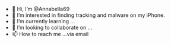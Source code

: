 - 👋 Hi, I’m @Annabella69
- 👀 I’m interested in finding tracking and malware on my iPhone. 
- 🌱 I’m currently learning ...
- 💞️ I’m looking to collaborate on ...
- 📫 How to reach me ...via email

<!---
Annabella69/Annabella69 is a ✨ special ✨ repository because its `README.md` (this file) appears on your GitHub profile.
You can click the Preview link to take a look at your changes.
--->
